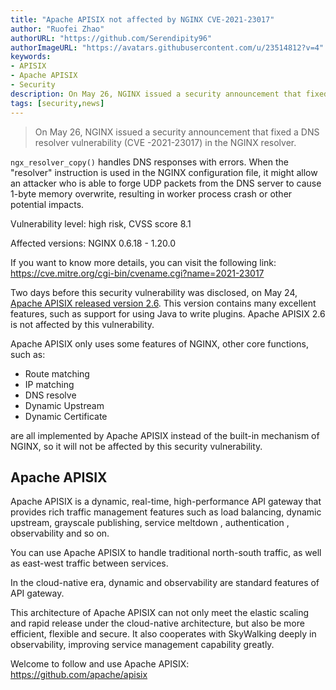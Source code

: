 ```yaml
---
title: "Apache APISIX not affected by NGINX CVE-2021-23017"
author: "Ruofei Zhao"
authorURL: "https://github.com/Serendipity96"
authorImageURL: "https://avatars.githubusercontent.com/u/23514812?v=4"
keywords:
- APISIX
- Apache APISIX
- Security
description: On May 26, NGINX issued a security announcement that fixed a DNS resolver vulnerability (CVE -2021-23017) in the NGINX resolver.
tags: [security,news]
---
```


> On May 26, NGINX issued a security announcement that fixed a DNS resolver vulnerability (CVE -2021-23017) in the NGINX resolver.

<!--truncate-->

`ngx_resolver_copy()` handles DNS responses with errors. When the "resolver" instruction is used in the NGINX configuration file, it might allow an attacker who is able to forge UDP packets from the DNS server to cause 1-byte memory overwrite, resulting in worker process crash or other potential impacts.

Vulnerability level: high risk, CVSS score 8.1

Affected versions: NGINX 0.6.18 - 1.20.0

If you want to know more details, you can visit the following link: https://cve.mitre.org/cgi-bin/cvename.cgi?name=2021-23017

Two days before this security vulnerability was disclosed, on May 24, [Apache APISIX released version 2.6](https://mp.weixin.qq.com/s?__biz=MzI1MDU3NjQ5OA==&mid=2247485444&idx=1&sn=5b0bab964490dc2d7a7b25262d9396b2&chksm=e9816319def6ea0fbdafa69426718184e042d6d1cde1d20e410e6ee414756960273f9d625bd2&scene=21#wechat_redirect). This version contains many excellent features, such as support for using Java to write plugins. Apache APISIX 2.6 is not affected by this vulnerability.

Apache APISIX only uses some features of NGINX, other core functions, such as:

- Route matching
- IP matching
- DNS resolve
- Dynamic Upstream
- Dynamic Certificate

are all implemented by Apache APISIX instead of the built-in mechanism of NGINX, so it will not be affected by this security vulnerability.

## Apache APISIX

Apache APISIX is a dynamic, real-time, high-performance API gateway that provides rich traffic management features  such as load balancing, dynamic upstream, grayscale publishing, service meltdown , authentication , observability and so on.

You can use Apache APISIX to handle traditional north-south traffic, as well as east-west traffic between services.

In the cloud-native era, dynamic and observability are standard features of API gateway.

This architecture of Apache APISIX can not only meet the elastic scaling and rapid release under the cloud-native architecture, but also be more efficient, flexible and secure. It also cooperates with SkyWalking deeply in observability,  improving service management capability greatly.

Welcome to follow and use Apache APISIX: https://github.com/apache/apisix
